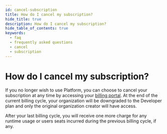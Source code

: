 ```yaml
---
id: cancel-subscription
title: How do I cancel my subscription?
hide_title: true
description: How do I cancel my subscription?
hide_table_of_contents: true
keywords:
  - faq
  - frequently asked questions
  - cancel
  - subscription
---
```


# How do I cancel my subscription?
If you no longer wish to use Platform, you can choose to cancel your subscription at any time by accessing your [billing portal](../../reference/admin/billing.md). At the end of the current billing cycle, your organization will be downgraded to the Developer plan and only the original organization creator will have access.

After your last billing cycle, you will receive one more charge for any runtime usage or users seats incurred during the previous billing cycle, if any.
